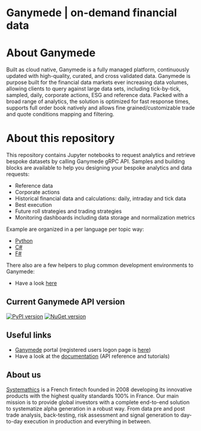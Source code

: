 # Ganymede | on-demand financial data

# About Ganymede

Built as cloud native, Ganymede is a fully managed platform, continuously updated with high-quality, curated,
and cross validated data. Ganymede is purpose built for the financial data markets ever increasing data volumes,
allowing clients to query against large data sets, including tick-by-tick, sampled, daily, corporate actions,
ESG and reference data. Packed with a broad range of analytics, the solution is optimized for fast response times,
supports full order book natively and allows fine grained/customizable trade and quote conditions mapping and filtering.

# About this repository 

This repository contains Jupyter notebooks to request analytics and retrieve bespoke datasets by calling Ganymede gRPC API. Samples and building blocks are available to help you designing your bespoke analytics and data requests:

- Reference data
- Corporate actions
- Historical financial data and calculations: daily, intraday and tick data
- Best execution
- Future roll strategies and trading strategies
- Monitoring dashboards including data storage and normalization metrics

Example are organized in a per language per topic way:
- [Python](/python/)
- [C#](/csharp/)
- [F#](/fsharp/)

There also are a few helpers to plug common development environments to Ganymede:
- Have a look [here](/remoteaccess/)

## Current Ganymede API version

[![PyPI version](https://badge.fury.io/py/systemathics.apis.svg)](https://badge.fury.io/py/systemathics.apis) [![NuGet version](https://badge.fury.io/nu/systemathics.apis.svg)](https://badge.fury.io/nu/systemathics.apis)

## Useful links

- [Ganymede](https://dev.systemathics.eu/) portal (registered users logon page is [here](https://dev.systemathics.eu/data/))
- Have a look at the [documentation](https://dev.systemathics.eu/api-documentation.html) (API reference and tutorials)

## About us

[Systemathics](https://systemathics.com) is a French fintech founded in 2008 developing its innovative products with the highest quality standards 100% in France.
Our main mission is to provide global investors with a complete end-to-end solution to systematize alpha generation in a robust way.
From data pre and post trade analysis, back-testing, risk assessment and signal generation to day-to-day execution in production and everything in between.
